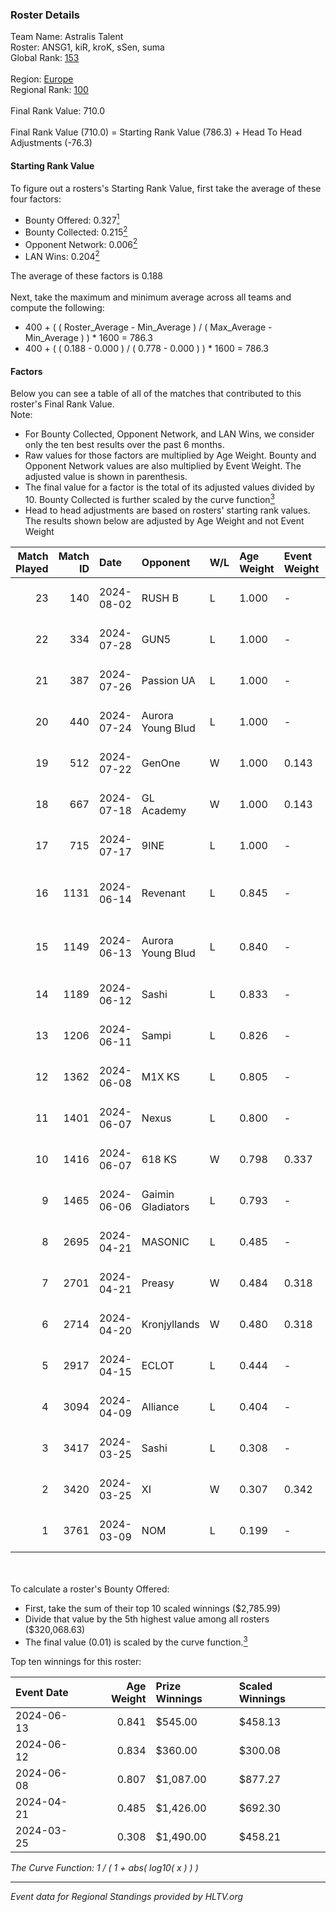 ### Roster Details<br />
Team Name: Astralis Talent<br />
Roster: ANSG1, kiR, kroK, sSen, suma<br />
Global Rank: [153](../standings_global.md)<br />
<br />
Region: [Europe]( ../standings_europe.md)<br />
Regional Rank: [100]( ../standings_europe.md)<br />
<br />
Final Rank Value:  710.0<br />
<br />
Final Rank Value (710.0) = Starting Rank Value (786.3) + Head To Head Adjustments (-76.3)<br />

#### Starting Rank Value<br />
To figure out a rosters's Starting Rank Value, first take the average of these four factors:<br />
- Bounty Offered: 0.327[<sup>1</sup>](#table2)
- Bounty Collected: 0.215[<sup>2</sup>](#table1)
- Opponent Network: 0.006[<sup>2</sup>](#table1)
- LAN Wins: 0.204[<sup>2</sup>](#table1)

The average of these factors is 0.188<br />
<br />
Next, take the maximum and minimum average across all teams and compute the following:<br />
- 400 + ( ( Roster_Average - Min_Average ) / ( Max_Average - Min_Average ) ) * 1600 = 786.3
- 400 + ( ( 0.188 - 0.000 ) / ( 0.778 - 0.000 ) ) * 1600 = 786.3


#### Factors<br />
Below you can see a table of all of the matches that contributed to this roster's Final Rank Value.<br />
Note:<br />

- For Bounty Collected, Opponent Network, and LAN Wins, we consider only the ten best results over the past 6 months.
- Raw values for those factors are multiplied by Age Weight. Bounty and Opponent Network values are also multiplied by Event Weight. The adjusted value is shown in parenthesis.
- The final value for a factor is the total of its adjusted values divided by 10. Bounty Collected is further scaled by the curve function[<sup>3</sup>](#curveFunction)
- Head to head adjustments are based on rosters' starting rank values. The results shown below are adjusted by Age Weight and not Event Weight
<span id="table1"></span><br />


| Match Played | Match ID | Date       | Opponent          | W/L | Age Weight | Event Weight | Bounty Collected | Opponent Network | LAN Wins  | H2H Adj. | Roster                             |
| -: | -: | :- | :- | :- | :- | :- | :- | :- | :- | -: | :- |
|           23 |      140 | 2024-08-02 | RUSH B            | L   | 1.000      | -            | -                | -                | -         |    -6.60 | ANSG1, kiR, kroK, sSen, suma       |
|           22 |      334 | 2024-07-28 | GUN5              | L   | 1.000      | -            | -                | -                | -         |    -9.71 | ANSG1, kiR, kroK, sSen, suma       |
|           21 |      387 | 2024-07-26 | Passion UA        | L   | 1.000      | -            | -                | -                | -         |    -3.17 | ANSG1, kiR, kroK, sSen, suma       |
|           20 |      440 | 2024-07-24 | Aurora Young Blud | L   | 1.000      | -            | -                | -                | -         |    -6.69 | ANSG1, kiR, kroK, sSen, suma       |
|           19 |      512 | 2024-07-22 | GenOne            | W   | 1.000      | 0.143        | 0.000 (0.000)    | 0.077 (0.011)    | 0 (0.000) |     7.70 | ANSG1, kiR, kroK, sSen, suma       |
|           18 |      667 | 2024-07-18 | GL Academy        | W   | 1.000      | 0.143        | 0.006 (0.001)    | 0.095 (0.014)    | 0 (0.000) |    16.28 | ANSG1, kiR, kroK, sSen, suma       |
|           17 |      715 | 2024-07-17 | 9INE              | L   | 1.000      | -            | -                | -                | -         |    -7.54 | ANSG1, kiR, kroK, sSen, suma       |
|           16 |     1131 | 2024-06-14 | Revenant          | L   | 0.845      | -            | -                | -                | -         |   -10.52 | alexsomfan, ANSG1, kiR, sSen, suma |
|           15 |     1149 | 2024-06-13 | Aurora Young Blud | L   | 0.840      | -            | -                | -                | -         |    -7.18 | alexsomfan, ANSG1, kiR, sSen, suma |
|           14 |     1189 | 2024-06-12 | Sashi             | L   | 0.833      | -            | -                | -                | -         |    -1.82 | ANSG1, kiR, kroK, sSen, suma       |
|           13 |     1206 | 2024-06-11 | Sampi             | L   | 0.826      | -            | -                | -                | -         |    -8.06 | ANSG1, kiR, kroK, sSen, suma       |
|           12 |     1362 | 2024-06-08 | M1X KS            | L   | 0.805      | -            | -                | -                | -         |    -9.23 | ANSG1, kiR, kroK, sSen, suma       |
|           11 |     1401 | 2024-06-07 | Nexus             | L   | 0.800      | -            | -                | -                | -         |   -12.62 | ANSG1, kiR, kroK, sSen, suma       |
|           10 |     1416 | 2024-06-07 | 618 KS            | W   | 0.798      | 0.337        | 0.000 (0.000)    | 0.000 (0.000)    | 1 (0.798) |     2.83 | ANSG1, kiR, kroK, sSen, suma       |
|            9 |     1465 | 2024-06-06 | Gaimin Gladiators | L   | 0.793      | -            | -                | -                | -         |    -5.78 | ANSG1, kiR, kroK, sSen, suma       |
|            8 |     2695 | 2024-04-21 | MASONIC           | L   | 0.485      | -            | -                | -                | -         |    -7.74 | ANSG1, JBOEN, kiR, kroK, tOPZ      |
|            7 |     2701 | 2024-04-21 | Preasy            | W   | 0.484      | 0.318        | 0.008 (0.001)    | 0.216 (0.033)    | 1 (0.484) |     7.81 | ANSG1, JBOEN, kiR, kroK, tOPZ      |
|            6 |     2714 | 2024-04-20 | Kronjyllands      | W   | 0.480      | 0.318        | 0.000 (0.000)    | 0.000 (0.000)    | 1 (0.480) |     1.68 | ANSG1, JBOEN, kiR, kroK, tOPZ      |
|            5 |     2917 | 2024-04-15 | ECLOT             | L   | 0.444      | -            | -                | -                | -         |    -1.26 | ANSG1, JBOEN, kiR, kroK, tOPZ      |
|            4 |     3094 | 2024-04-09 | Alliance          | L   | 0.404      | -            | -                | -                | -         |    -5.06 | ANSG1, JBOEN, kiR, kroK, tOPZ      |
|            3 |     3417 | 2024-03-25 | Sashi             | L   | 0.308      | -            | -                | -                | -         |    -6.19 | ANSG1, JBOEN, kiR, kroK, tOPZ      |
|            2 |     3420 | 2024-03-25 | XI                | W   | 0.307      | 0.342        | 0.000 (0.000)    | 0.000 (0.000)    | 0 (0.000) |     1.78 | ANSG1, JBOEN, kiR, kroK, tOPZ      |
|            1 |     3761 | 2024-03-09 | NOM               | L   | 0.199      | -            | -                | -                | -         |    -5.22 | ANSG1, JBOEN, kiR, kroK, tOPZ      |

<br />
<span id="table2"></span><br />
To calculate a roster's Bounty Offered:<br />

- First, take the sum of their top 10 scaled winnings ($2,785.99)
- Divide that value by the 5th highest value among all rosters ($320,068.63)
- The final value (0.01) is scaled by the curve function.[<sup>3</sup>](#curveFunction)

Top ten winnings for this roster:<br />

| Event Date | Age Weight | Prize Winnings | Scaled Winnings |
| :- | -: | :- | :- |
| 2024-06-13 |      0.841 | $545.00        | $458.13         |
| 2024-06-12 |      0.834 | $360.00        | $300.08         |
| 2024-06-08 |      0.807 | $1,087.00      | $877.27         |
| 2024-04-21 |      0.485 | $1,426.00      | $692.30         |
| 2024-03-25 |      0.308 | $1,490.00      | $458.21         |


<span id="curveFunction"></span>_The Curve Function: 1 / ( 1 + abs( log10( x ) ) )_<br />

---
_Event data for Regional Standings provided by HLTV.org_<br />
